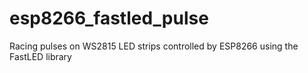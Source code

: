 # esp8266_fastled_pulse
Racing pulses on WS2815 LED strips controlled by ESP8266 using the FastLED library
